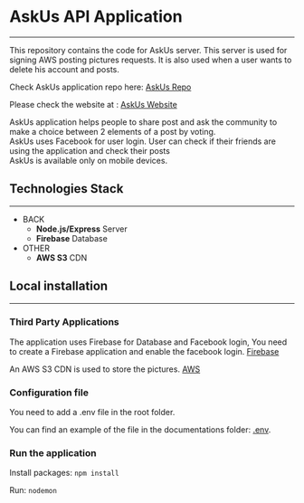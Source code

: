 # AskUs API Application
---

This repository contains the code for AskUs server.
This server is used for signing AWS posting pictures requests.
It is also used when a user wants to delete his account and posts.

Check AskUs application repo here:
[AskUs Repo](https://github.com/renandeswarte/AskUs)

Please check the website at :
[AskUs Website](https://askus-app.herokuapp.com/#/)

AskUs application helps people to share post and ask the community to make a choice between 2 elements of a post by voting.<br>
AskUs uses Facebook for user login. User can check if their friends are using the application and check their posts<br>
AskUs is available only on mobile devices.

## Technologies Stack
---

* BACK
	* **Node.js/Express** Server
	* **Firebase** Database
* OTHER
	* **AWS S3** CDN


## Local installation
---

### Third Party Applications

The application uses Firebase for Database and Facebook login, You need to create a Firebase application and enable the facebook login. [Firebase](https://www.firebase.com/)

An AWS S3 CDN is used to store the pictures. [AWS](https://console.aws.amazon.com)

### Configuration file

You need to add a .env file in the root folder.

You can find an example of the file in the documentations folder: [.env](Documentations/dotenvfile.json).


### Run the application

Install packages: `npm install`

Run: `nodemon`



